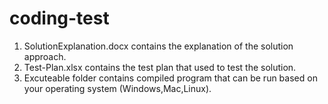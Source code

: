 # coding-test

1. SolutionExplanation.docx contains the explanation of the solution approach.
2. Test-Plan.xlsx contains the test plan that used to test the solution.
3. Excuteable folder contains compiled program that can be run based on your operating system (Windows,Mac,Linux).
